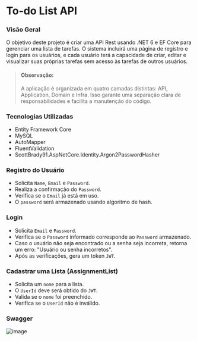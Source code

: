 # To-do List API

### Visão Geral
O objetivo deste projeto é criar uma API Rest usando .NET 6 e EF Core para gerenciar uma lista de tarefas. O sistema incluirá uma página de registro e login para os usuários, e cada usuário terá a capacidade de criar, editar e visualizar suas próprias tarefas sem acesso às tarefas de outros usuários.

> #### Observação:
> A aplicação é organizada em quatro camadas distintas: API, Application, Domain e Infra. Isso garante uma separação clara de responsabilidades e facilita a manutenção do código.

### Tecnologias Utilizadas
- Entity Framework Core
- MySQL
- AutoMapper
- FluentValidation
- ScottBrady91.AspNetCore.Identity.Argon2PasswordHasher

### Registro do Usuário
- Solicita `Name`, `Email` e `Password`.
- Realiza a confirmação do `Password`.
- Verifica se o `Email` já está em uso.
- O `password` será armazenado usando algoritmo de hash.

### Login
- Solicita `Email` e `Password`.
- Verifica se o `Password` informado corresponde ao `Password` armazenado.
- Caso o usuário não seja encontrado ou a senha seja incorreta, retorna um erro: "Usuário ou senha incorretos".
- Após as verificações, gera um token `JWT`.

### Cadastrar uma Lista (AssignmentList)
- Solicita um `nome` para a lista.
- O `UserId` deve será obtido do `JWT`.
- Valida se o `nome` foi preenchido.
- Verifica se o `UserId` não é inválido.

### Swagger

![image](https://github.com/JVictorVale/todo-list-api/assets/114615104/30b4d40e-b75c-4776-8fb1-481fb92f06c6)
